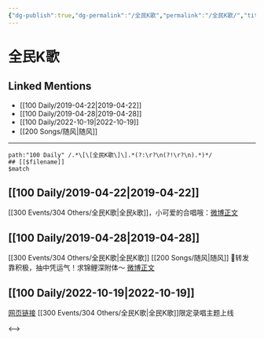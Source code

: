 ```yaml
---
{"dg-publish":true,"dg-permalink":"/全民K歌","permalink":"/全民K歌/","title":"全民K歌","tags":[null],"created":"2022-11-09T02:26:34.000+08:00","updated":"2023-04-10T16:59:14.000+08:00"}
---
```


# 全民K歌

## Linked Mentions
- [[100 Daily/2019-04-22\|2019-04-22]]
- [[100 Daily/2019-04-28\|2019-04-28]]
- [[100 Daily/2022-10-19\|2022-10-19]]
- [[200 Songs/随风\|随风]]


---

```expander
path:"100 Daily" /.*\[\[全民K歌\]\].*(?:\r?\n(?!\r?\n).*)*/
## [[$filename]]
$match
```
## [[100 Daily/2019-04-22\|2019-04-22]]
[[300 Events/304 Others/全民K歌\|全民k歌]]，小可爱的合唱哦：[微博正文](https://m.weibo.cn/6466290670/4363932934582700)
## [[100 Daily/2019-04-28\|2019-04-28]]
[[300 Events/304 Others/全民K歌\|全民K歌]] [[200 Songs/随风\|随风]]
🌿转发靠积极，抽中凭运气！求锦鲤深附体～
[微博正文](https://m.weibo.cn/6466290670/4366078068669047)
## [[100 Daily/2022-10-19\|2022-10-19]]
[网页链接](https://weibo.cn/sinaurl?u=https%3A%2F%2Fstatic-g7.kg.qq.com%2Fgtimg%2Fmusic%2Fcommon%2Fupload%2Fkgvisual%2FZY8-ij46B%2Findex.html) [[300 Events/304 Others/全民K歌\|全民K歌]]限定录唱主题上线

<-->
